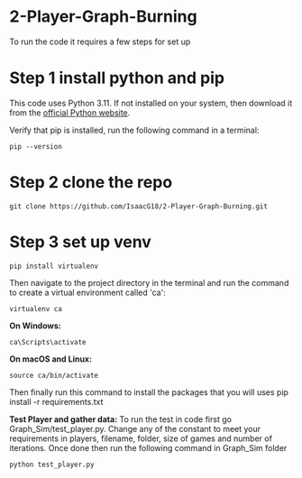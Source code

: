 # 2-Player-Graph-Burning

To run the code it requires a few steps for set up

# Step 1 install python and pip
This code uses Python 3.11. If not installed on your system, then download it from the [official Python website](https://www.python.org/downloads/).

Verify that pip is installed, run the following command in a terminal:

    pip --version

# Step 2 clone the repo

    git clone https://github.com/IsaacG18/2-Player-Graph-Burning.git

# Step 3 set up venv

    pip install virtualenv

Then navigate to the project directory in the terminal and run the command to create a virtual environment called 'ca':

    virtualenv ca

**On Windows:**

    ca\Scripts\activate

**On macOS and Linux:**

    source ca/bin/activate


Then finally run this command to install the packages that you will uses
     pip install -r requirements.txt

**Test Player and gather data:**
To run the test in code first go Graph_Sim/test_player.py. Change any of the constant to meet your requirements in players, filename, folder, size of games and number of iterations. Once done then run the following command in Graph_Sim folder

    python test_player.py